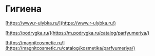 # Гигиена

[https://www.r-ulybka.ru/](https://www.r-ulybka.ru/)

[https://podrygka.ru/](https://m.podrygka.ru/catalog/parfyumeriya/)

[https://magnitcosmetic.ru/](https://magnitcosmetic.ru/catalog/kosmetika/parfyumeriya/)